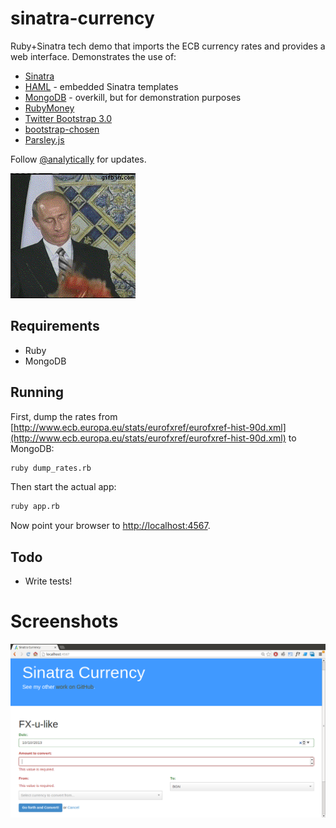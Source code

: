 sinatra-currency
================

Ruby+Sinatra tech demo that imports the ECB currency rates and provides a web interface. Demonstrates the use of:

  - [Sinatra](http://www.sinatrarb.com/)
  - [HAML](http://haml.info/) - embedded Sinatra templates
  - [MongoDB](http://www.mongodb.org/) - overkill, but for demonstration purposes
  - [RubyMoney](https://github.com/RubyMoney/money)
  - [Twitter Bootstrap 3.0](http://getbootstrap.com/)
  - [bootstrap-chosen](https://github.com/alxlit/bootstrap-chosen)
  - [Parsley.js](http://parsleyjs.org/)

Follow [@analytically](http://twitter.com/analytically) for updates.

![See](see.gif)

## Requirements

  - Ruby
  - MongoDB

## Running

First, dump the rates from [http://www.ecb.europa.eu/stats/eurofxref/eurofxref-hist-90d.xml](http://www.ecb.europa.eu/stats/eurofxref/eurofxref-hist-90d.xml) to MongoDB:

```sh
ruby dump_rates.rb
```

Then start the actual app:

```sh
ruby app.rb
```

Now point your browser to [http://localhost:4567](http://localhost:4567).

## Todo

  - Write tests!

# Screenshots

![Screenshot](screenshot.png)

